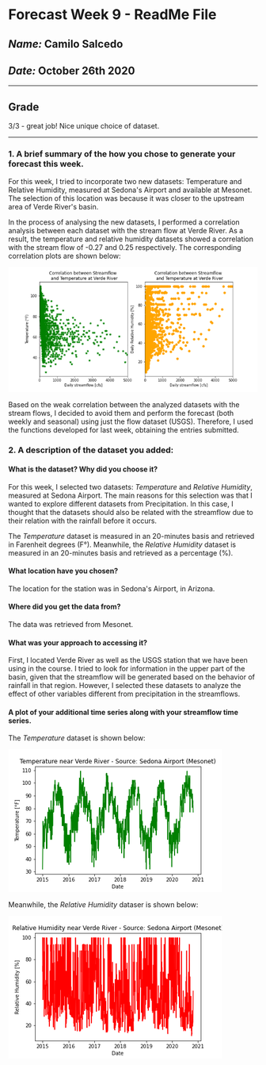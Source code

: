 # Forecast Week 9 - ReadMe File
## *Name:* Camilo Salcedo
## *Date:* October 26th 2020
___
## Grade
3/3 - great job! Nice unique choice of dataset. 
___
### 1. A brief summary of the how you chose to generate your forecast this week.
For this week, I tried to incorporate two new datasets: Temperature and Relative Humidity, measured at Sedona's Airport and available at Mesonet. The selection of this location was because it was closer to the upstream area of Verde River's basin.

In the process of analysing the new datasets, I performed a correlation analysis between each dataset with the stream flow at Verde River. As a result, the temperature and relative humidity datasets showed a correlation with the stream flow of -0.27 and 0.25 respectively. The corresponding correlation plots are shown below:

![](assets/Salcedo_HW9-5b682628.png)

Based on the weak correlation between the analyzed datasets with the stream flows, I decided to avoid them and perform the forecast (both weekly and seasonal) using just the flow dataset (USGS). Therefore, I used the functions developed for last week, obtaining the entries submitted.

### 2. A description of the dataset you added:

#### What is the dataset? Why did you choose it?

For this week, I selected two datasets: _Temperature_ and _Relative Humidity_, measured at Sedona Airport. The main reasons for this selection was that I wanted to explore different datasets from Precipitation. In this case, I thought that the datasets should also be related with the streamflow due to their relation with the rainfall before it occurs.

The _Temperature_ dataset is measured in an 20-minutes basis and retrieved in Farenheit degrees (F°). Meanwhile, the _Relative Humidity_ dataset is measured in an 20-minutes basis and retrieved as a percentage (%).

#### What location have you chosen?
The location for the station was in Sedona's Airport, in Arizona.

#### Where did you get the data from?
The data was retrieved from Mesonet.

#### What was your approach to accessing it?
First, I located Verde River as well as the USGS station that we have been using in the course. I tried to look for information in the upper part of the basin, given that the streamflow will be generated based on the behavior of rainfall in that region. However, I selected these datasets to analyze the effect of other variables different from precipitation in the streamflows.

#### A plot of your additional time series along with your streamflow time series.

The _Temperature_ dataset is shown below:

![](assets/Salcedo_HW9-dd3d77d4.png)

Meanwhile, the _Relative Humidity_ dataser is shown below:

![](assets/Salcedo_HW9-e59db28b.png)
